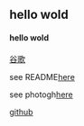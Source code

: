 ## hello wold

#### hello wold

[谷歌](http://www.google.com/)

see README[here](./README.md)

see photogh[here](./58031639_p0.jpg)

[github](https://img1.baidu.com/it/u=4253182154,1533149835&fm=26&fmt=auto&gp=0.jpg)
